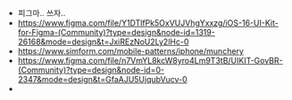 - 피그마.. 쓰자..
- https://www.figma.com/file/Y1DTlfPk5OxVUJVhgYxxzg/iOS-16-UI-Kit-for-Figma-(Community)?type=design&node-id=1319-26168&mode=design&t=JxiREzNoU2Ly2lHc-0
- https://www.simform.com/mobile-patterns/iphone/munchery
- https://www.figma.com/file/n7VmYL8kcW8yro4Lm9T3tB/UIKIT-GovBR-(Community)?type=design&node-id=0-2347&mode=design&t=GfaAJU5UjqubVucv-0
-
